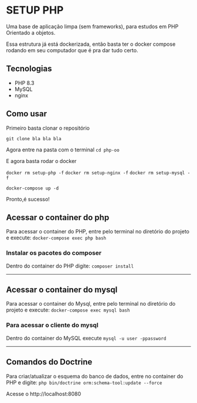 # SETUP PHP

Uma base de aplicação limpa (sem frameworks), para estudos em PHP Orientado a objetos.

Essa estrutura já está dockerizada, então basta ter o docker compose rodando em seu computador que é pra dar tudo certo.

## Tecnologias

- PHP 8.3
- MySQL
- nginx

## Como usar

Primeiro basta clonar o repositório

`git clone bla bla bla`

Agora entre na pasta com o terminal 
`cd php-oo`

E agora basta rodar o docker

`docker rm setup-php -f`
`docker rm setup-nginx -f`
`docker rm setup-mysql -f`

`docker-compose up -d`

Pronto,é sucesso!
## Acessar o container do php
Para acessar o container do PHP, entre pelo terminal no diretório do projeto e execute:
`docker-compose exec php bash`

### Instalar os pacotes do composer
Dentro do container do PHP digite:
`composer install`

--- 

## Acessar o container do mysql
Para acessar o container do Mysql, entre pelo terminal no diretório do projeto e execute:
`docker-compose exec mysql bash`

### Para acessar o cliente do mysql
Dentro do container do MySQL execute
`mysql -u user -ppassword`

---

## Comandos do Doctrine

Para criar/atualizar o esquema do banco de dados, entre no container do PHP e digite:
`php bin/doctrine orm:schema-tool:update --force`

Acesse o http://localhost:8080
